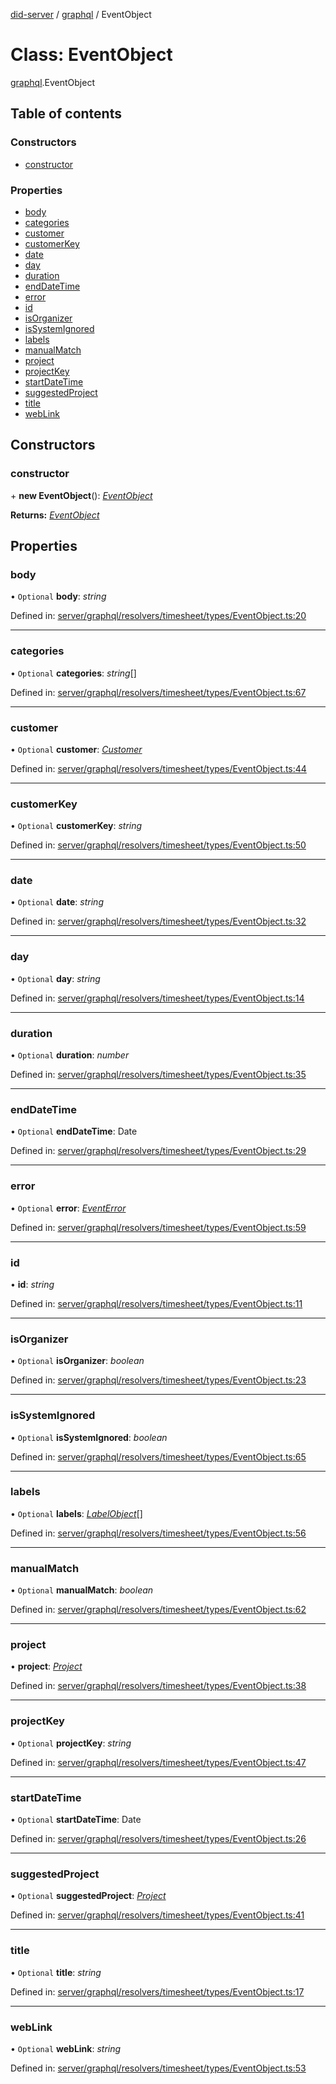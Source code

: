 [did-server](../README.md) / [graphql](../modules/graphql.md) / EventObject

# Class: EventObject

[graphql](../modules/graphql.md).EventObject

## Table of contents

### Constructors

- [constructor](graphql.eventobject.md#constructor)

### Properties

- [body](graphql.eventobject.md#body)
- [categories](graphql.eventobject.md#categories)
- [customer](graphql.eventobject.md#customer)
- [customerKey](graphql.eventobject.md#customerkey)
- [date](graphql.eventobject.md#date)
- [day](graphql.eventobject.md#day)
- [duration](graphql.eventobject.md#duration)
- [endDateTime](graphql.eventobject.md#enddatetime)
- [error](graphql.eventobject.md#error)
- [id](graphql.eventobject.md#id)
- [isOrganizer](graphql.eventobject.md#isorganizer)
- [isSystemIgnored](graphql.eventobject.md#issystemignored)
- [labels](graphql.eventobject.md#labels)
- [manualMatch](graphql.eventobject.md#manualmatch)
- [project](graphql.eventobject.md#project)
- [projectKey](graphql.eventobject.md#projectkey)
- [startDateTime](graphql.eventobject.md#startdatetime)
- [suggestedProject](graphql.eventobject.md#suggestedproject)
- [title](graphql.eventobject.md#title)
- [webLink](graphql.eventobject.md#weblink)

## Constructors

### constructor

\+ **new EventObject**(): [*EventObject*](graphql.eventobject.md)

**Returns:** [*EventObject*](graphql.eventobject.md)

## Properties

### body

• `Optional` **body**: *string*

Defined in: [server/graphql/resolvers/timesheet/types/EventObject.ts:20](https://github.com/Puzzlepart/did/blob/4fe732f3/server/graphql/resolvers/timesheet/types/EventObject.ts#L20)

___

### categories

• `Optional` **categories**: *string*[]

Defined in: [server/graphql/resolvers/timesheet/types/EventObject.ts:67](https://github.com/Puzzlepart/did/blob/4fe732f3/server/graphql/resolvers/timesheet/types/EventObject.ts#L67)

___

### customer

• `Optional` **customer**: [*Customer*](graphql.customer.md)

Defined in: [server/graphql/resolvers/timesheet/types/EventObject.ts:44](https://github.com/Puzzlepart/did/blob/4fe732f3/server/graphql/resolvers/timesheet/types/EventObject.ts#L44)

___

### customerKey

• `Optional` **customerKey**: *string*

Defined in: [server/graphql/resolvers/timesheet/types/EventObject.ts:50](https://github.com/Puzzlepart/did/blob/4fe732f3/server/graphql/resolvers/timesheet/types/EventObject.ts#L50)

___

### date

• `Optional` **date**: *string*

Defined in: [server/graphql/resolvers/timesheet/types/EventObject.ts:32](https://github.com/Puzzlepart/did/blob/4fe732f3/server/graphql/resolvers/timesheet/types/EventObject.ts#L32)

___

### day

• `Optional` **day**: *string*

Defined in: [server/graphql/resolvers/timesheet/types/EventObject.ts:14](https://github.com/Puzzlepart/did/blob/4fe732f3/server/graphql/resolvers/timesheet/types/EventObject.ts#L14)

___

### duration

• `Optional` **duration**: *number*

Defined in: [server/graphql/resolvers/timesheet/types/EventObject.ts:35](https://github.com/Puzzlepart/did/blob/4fe732f3/server/graphql/resolvers/timesheet/types/EventObject.ts#L35)

___

### endDateTime

• `Optional` **endDateTime**: Date

Defined in: [server/graphql/resolvers/timesheet/types/EventObject.ts:29](https://github.com/Puzzlepart/did/blob/4fe732f3/server/graphql/resolvers/timesheet/types/EventObject.ts#L29)

___

### error

• `Optional` **error**: [*EventError*](graphql.eventerror.md)

Defined in: [server/graphql/resolvers/timesheet/types/EventObject.ts:59](https://github.com/Puzzlepart/did/blob/4fe732f3/server/graphql/resolvers/timesheet/types/EventObject.ts#L59)

___

### id

• **id**: *string*

Defined in: [server/graphql/resolvers/timesheet/types/EventObject.ts:11](https://github.com/Puzzlepart/did/blob/4fe732f3/server/graphql/resolvers/timesheet/types/EventObject.ts#L11)

___

### isOrganizer

• `Optional` **isOrganizer**: *boolean*

Defined in: [server/graphql/resolvers/timesheet/types/EventObject.ts:23](https://github.com/Puzzlepart/did/blob/4fe732f3/server/graphql/resolvers/timesheet/types/EventObject.ts#L23)

___

### isSystemIgnored

• `Optional` **isSystemIgnored**: *boolean*

Defined in: [server/graphql/resolvers/timesheet/types/EventObject.ts:65](https://github.com/Puzzlepart/did/blob/4fe732f3/server/graphql/resolvers/timesheet/types/EventObject.ts#L65)

___

### labels

• `Optional` **labels**: [*LabelObject*](graphql.labelobject.md)[]

Defined in: [server/graphql/resolvers/timesheet/types/EventObject.ts:56](https://github.com/Puzzlepart/did/blob/4fe732f3/server/graphql/resolvers/timesheet/types/EventObject.ts#L56)

___

### manualMatch

• `Optional` **manualMatch**: *boolean*

Defined in: [server/graphql/resolvers/timesheet/types/EventObject.ts:62](https://github.com/Puzzlepart/did/blob/4fe732f3/server/graphql/resolvers/timesheet/types/EventObject.ts#L62)

___

### project

• **project**: [*Project*](graphql.project.md)

Defined in: [server/graphql/resolvers/timesheet/types/EventObject.ts:38](https://github.com/Puzzlepart/did/blob/4fe732f3/server/graphql/resolvers/timesheet/types/EventObject.ts#L38)

___

### projectKey

• `Optional` **projectKey**: *string*

Defined in: [server/graphql/resolvers/timesheet/types/EventObject.ts:47](https://github.com/Puzzlepart/did/blob/4fe732f3/server/graphql/resolvers/timesheet/types/EventObject.ts#L47)

___

### startDateTime

• `Optional` **startDateTime**: Date

Defined in: [server/graphql/resolvers/timesheet/types/EventObject.ts:26](https://github.com/Puzzlepart/did/blob/4fe732f3/server/graphql/resolvers/timesheet/types/EventObject.ts#L26)

___

### suggestedProject

• `Optional` **suggestedProject**: [*Project*](graphql.project.md)

Defined in: [server/graphql/resolvers/timesheet/types/EventObject.ts:41](https://github.com/Puzzlepart/did/blob/4fe732f3/server/graphql/resolvers/timesheet/types/EventObject.ts#L41)

___

### title

• `Optional` **title**: *string*

Defined in: [server/graphql/resolvers/timesheet/types/EventObject.ts:17](https://github.com/Puzzlepart/did/blob/4fe732f3/server/graphql/resolvers/timesheet/types/EventObject.ts#L17)

___

### webLink

• `Optional` **webLink**: *string*

Defined in: [server/graphql/resolvers/timesheet/types/EventObject.ts:53](https://github.com/Puzzlepart/did/blob/4fe732f3/server/graphql/resolvers/timesheet/types/EventObject.ts#L53)
